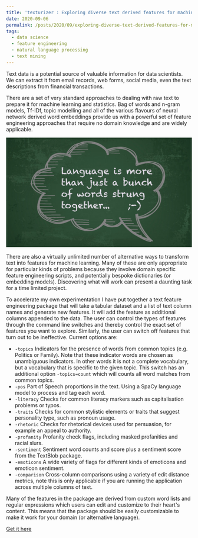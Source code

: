 ```yaml
---
title: 'texturizer : Exploring diverse text derived features for machine learning'
date: 2020-09-06
permalink: /posts/2020/09/exploring-diverse-text-derived-features-for-machine-learning/
tags:
  - data science
  - feature engineering
  - natural language processing
  - text mining
---
```


Text data is a potential source of valuable information for data scientists. We can extract it
from email records, web forms, social media, even the text descriptions from financial transactions.

There are a set of very standard approaches to dealing with raw text to prepare it for machine
learning and statistics. Bag of words and n-gram models, Tf-IDf, topic modelling and all of the
various flavours of neural network derived word embeddings provide us with a powerful set of 
feature engineering approaches that require no domain knowledge and are widely applicable.
 
![Texturizer : Text features for Machine Learning](/images/texturizer/Texturizer_image.png)

There are also a virtually unlimited number of alternative ways to transform text into features for 
machine learning. Many of these are only appropriate for particular kinds of problems because 
they involve domain specific feature engineering scripts, and potentially bespoke 
dictionaries (or embedding models). Discovering what will work can present a daunting 
task for a time limited project.

To accelerate my own experimentation I have put together a text feature engineering package 
that will take a tabular dataset and a list of text column names and generate new features. 
It will add the feature as additional columns appended to the data.
The user can control the types of features through the command line switches and thereby
control the exact set of features you want to explore. Similarly, the user can switch off features
that turn out to be ineffective. Current options are:

* ```-topics``` Indicators for the presence of words from common topics (e.g. Politics or Family). Note that these indicator words are chosen as unambiguous indicators. In other words it is not a complete vocabulary, but a vocabulary that is specific to the given topic. This switch has an additional option ```-topics=count``` which will counts all word matches from common topics.
* ```-pos``` Part of Speech proportions in the text. Using a SpaCy language model to process and tag each word.
* ```-literacy``` Checks for common literacy markers such as capitalisation problems or typos.
* ```-traits``` Checks for common stylistic elements or traits that suggest personality type, such as pronoun usage.
* ```-rhetoric``` Checks for rhetorical devices used for persuasion, for example an appeal to authority.
* ```-profanity``` Profanity check flags, including masked profanities and racial slurs.
* ```-sentiment``` Sentiment word counts and score plus a sentiment score from the TextBlob package.
* ```-emoticons``` A wide variety of flags for different kinds of emoticons and emoticon sentiment.
* ```-comparison``` Cross-column comparisons using a variety of edit distance metrics, note this is only applicable if you are running the application across multiple columns of text.


Many of the features in the package are derived from custom word lists and regular expressions
which users can edit and customize to their heart's content. This means that the package should be
easily customizable to make it work for your domain (or alternative language).  
  
[Get it here](https://github.com/john-hawkins/texturizer)

